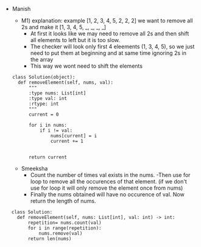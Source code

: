 - Manish
  - M1) explanation:
     example [1, 2, 3, 4, 5, 2, 2, 2]
    we want to remove all 2s and make it [1, 3, 4, 5, _, _, _, _]
    - At first it looks like we may need to remove all 2s and then shift all elements to left but it is too slow.
    - The checker will look only first 4 eleements (1, 3, 4, 5), so we just need to put them at beginning and at same time ignoring 2s in the array
    - This way we wont need to shift the elements
   
  ```
  class Solution(object):
    def removeElement(self, nums, val):
        """
        :type nums: List[int]
        :type val: int
        :rtype: int
        """
        current = 0
   
        for i in nums:
            if i != val:
                nums[current] = i
                current += 1
           
            
        return current
  ```

  - Smeeksha
     - Count the number of times val exists in the nums.
     -Then use for loop to remove all the occurences of that element. (if we don't use for loop it will only remove the             element once from nums)
     - Finally the nums obtained will have no occurence of val. Now return the length of nums.

 ```
    class Solution:
      def removeElement(self, nums: List[int], val: int) -> int:
          repetition= nums.count(val)
          for i in range(repetition):
              nums.remove(val)
          return len(nums)
  ```
  
